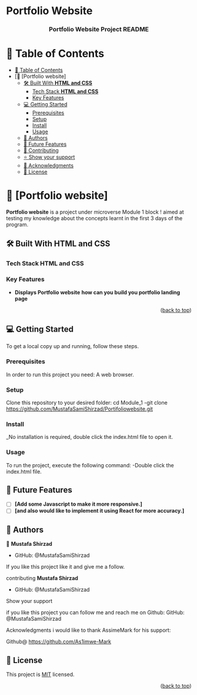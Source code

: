 # Portfolio Website
<a name="readme-top"></a>

<!--
HOW TO USE:
This is an example of how you may give instructions on setting up your project locally.

Modify this file to match your project and remove sections that don't apply.

REQUIRED SECTIONS:
- Table of Contents
- About the Project
  - Built With
  - Live Demo
- Getting Started
- Authors
- Future Features
- Contributing
- Show your support
- Acknowledgements
- License

OPTIONAL SECTIONS:
- FAQ

After you're finished please remove all the comments and instructions!
-->

<div align="center">
  <!-- You are encouraged to replace this logo with your own! Otherwise you can also remove it. -->
  

  <h3><b>Portfolio Website Project README</b></h3>

</div>

<!-- TABLE OF CONTENTS -->

# 📗 Table of Contents

- [📗 Table of Contents](#-table-of-contents)
- [📖 \[Portfolio website\] 
  - [🛠 Built With **HTML and CSS**](#-built-with-html-and-css)
    - [Tech Stack **HTML and CSS**](#tech-stack-html-and-css)
    - [Key Features ](#key-features-)
  - [💻 Getting Started ](#-getting-started-)
    - [Prerequisites](#prerequisites)
    - [Setup](#setup)
    - [Install](#install)
    - [Usage](#usage)
  - [👥 Authors ](#-authors-)
  - [🔭 Future Features ](#-future-features-)
  - [🤝 Contributing ](#-contributing-)
  - [⭐️ Show your support ](#️-show-your-support-)
  - [🙏 Acknowledgments ](#-acknowledgments-)
  - [📝 License ](#-license-)

<!-- PROJECT DESCRIPTION -->

# 📖 [Portfolio website] <a name="about-project"></a>
**Portfolio website** is a project under microverse Module 1 block ! aimed at testing my knowledge about the concepts learnt in the first 3 days of the program.

## 🛠 Built With **HTML and CSS**

### Tech Stack **HTML and CSS**
### Key Features <a name="key-features"></a>
- **Displays Portfolio website**
 **how can you build you portfolio landing page**



<p align="right">(<a href="#readme-top">back to top</a>)</p>

<!-- GETTING STARTED -->

## 💻 Getting Started <a name="getting-started"></a>

To get a local copy up and running, follow these steps.

### Prerequisites

In order to run this project you need: A web browser.
### Setup

Clone this repository to your desired folder:
cd Module_1
-git clone https://github.com/MustafaSamiShirzad/Portifoliowebsite.git

### Install

_No installation is required, double click the index.html file to open it.

### Usage

To run the project, execute the following command:
-Double click the index.html file.

<!-- FUTURE FEATURES -->

## 🔭 Future Features <a name="future-features"></a>

- [ ] **[Add some Javascript to make it more responsive.]**
- [ ] **[and also would like to implement it using React for more accuracy.]**

<!-- AUTHORS -->

## 👥 Authors <a name="authors"></a>

👤 **Mustafa Shirzad**

- GitHub: @MustafaSamiShirzad



If you like this project like it and give me a follow.


<!-- ACKNOWLEDGEMENTS -->
contributing <a name="contributing"></a>
 **Mustafa Shirzad**

- GitHub: @MustafaSamiShirzad

Show your support  <a name="show-your-support"></a>

if you like this project you can follow me and reach me on Github:
 GitHub: @MustafaSamiShirzad

 Acknowledgments   <a name="acknowledgments"></a>
 i would like to thank AssimeMark for his support:
 
 Github@ https://github.com/As1imwe-Mark

<!-- LICENSE -->

## 📝 License <a name="license"></a>

This project is [MIT](./LICENSE) licensed.


<p align="right">(<a href="#readme-top">back to top</a>)</p>
